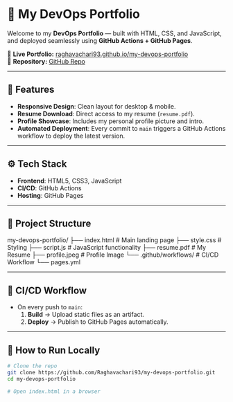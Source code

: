 # 🚀 My DevOps Portfolio

Welcome to my **DevOps Portfolio** — built with HTML, CSS, and JavaScript, and deployed seamlessly using **GitHub Actions + GitHub Pages**.

🔗 **Live Portfolio:** [raghavachari93.github.io/my-devops-portfolio](https://raghavachari93.github.io/my-devops-portfolio/)  
📂 **Repository:** [GitHub Repo](https://github.com/Raghavachari93/my-devops-portfolio)

---

## 🌟 Features
- **Responsive Design**: Clean layout for desktop & mobile.
- **Resume Download**: Direct access to my resume (`resume.pdf`).
- **Profile Showcase**: Includes my personal profile picture and intro.
- **Automated Deployment**: Every commit to `main` triggers a GitHub Actions workflow to deploy the latest version.

---

## ⚙️ Tech Stack
- **Frontend**: HTML5, CSS3, JavaScript
- **CI/CD**: GitHub Actions
- **Hosting**: GitHub Pages

---

## 📂 Project Structure
my-devops-portfolio/
├── index.html # Main landing page
├── style.css # Styling
├── script.js # JavaScript functionality
├── resume.pdf # My Resume
├── profile.jpeg # Profile Image
└── .github/workflows/ # CI/CD Workflow
└── pages.yml



---

## 🚀 CI/CD Workflow
- On every push to `main`:
  1. **Build** → Upload static files as an artifact.
  2. **Deploy** → Publish to GitHub Pages automatically.

---

## 📌 How to Run Locally
```bash
# Clone the repo
git clone https://github.com/Raghavachari93/my-devops-portfolio.git
cd my-devops-portfolio

# Open index.html in a browser


